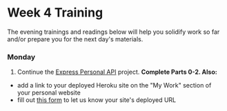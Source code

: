 # Week 4 Training

The evening trainings and readings below will help you solidify work so far and/or prepare you for the next day's materials.

### Monday

1. Continue the [Express Personal API](https://github.com/sf-wdi-31/express-personal-api) project. **Complete Parts 0-2.  Also:**
  
  * add a link to your deployed Heroku site on the "My Work" section of your personal website
  * fill out [this form](https://docs.google.com/a/generalassemb.ly/forms/d/e/1FAIpQLScQgR89hvW-Q-APwntPoaXHkfNr7XMKJXI6GeUsPteVhMOW_Q/viewform) to let us know your site's deployed URL




